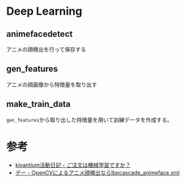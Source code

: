 # Deep Learning

## animefacedetect

アニメの顔検出を行って保存する

## gen_features

アニメの顔画像から特徴量を取り出す

## make_train_data

`gen_features`から取り出した特徴量を用いて訓練データを作成する。

# 参考
- [kivantium活動日記 - ご注文は機械学習ですか？](http://kivantium.hateblo.jp/entry/2014/11/25/230658)
- [デー - OpenCVによるアニメ顔検出ならlbpcascade_animeface.xml](http://ultraist.hatenablog.com/entry/20110718/1310965532)
